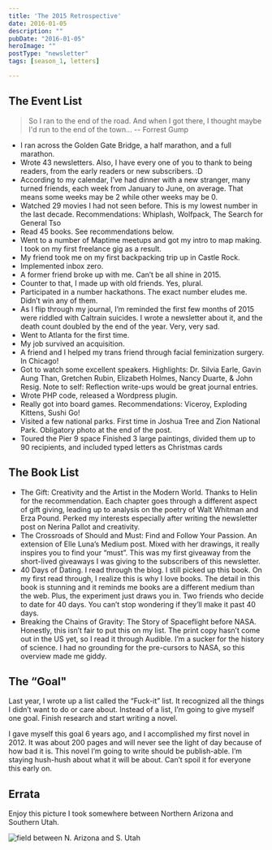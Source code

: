 ```yaml
---
title: 'The 2015 Retrospective'
date: 2016-01-05
description: ""
pubDate: "2016-01-05"
heroImage: ""
postType: "newsletter"
tags: [season_1, letters]

---
```




## The Event List

> So I ran to the end of the road. And when I got there, I thought maybe I'd run to the end of the town…
> -- Forrest Gump

- I ran across the Golden Gate Bridge, a half marathon, and a full marathon.
- Wrote 43 newsletters. Also, I have every one of you to thank to being readers, from the early readers or new subscribers. :D
- According to my calendar, I’ve had dinner with a new stranger, many turned friends, each week from January to June, on average. That means some weeks may be 2 while other weeks may be 0.
- Watched 29 movies I had not seen before. This is my lowest number in the last decade. Recommendations: Whiplash, Wolfpack, The Search for General Tso
- Read 45 books. See recommendations below.
- Went to a number of Maptime meetups and got my intro to map making. I took on my first freelance gig as a result.
- My friend took me on my first backpacking trip up in Castle Rock.
- Implemented inbox zero.
- A former friend broke up with me. Can’t be all shine in 2015.
- Counter to that, I made up with old friends. Yes, plural.
- Participated in a number hackathons. The exact number eludes me. Didn’t win any of them.
- As I flip through my journal, I’m reminded the first few months of 2015 were riddled with Caltrain suicides. I wrote a newsletter about it, and  the death count doubled by the end of the year. Very, very sad.
- Went to Atlanta for the first time.
- My job survived an acquisition.
- A friend and I helped my trans friend through facial feminization surgery. In Chicago!
- Got to watch some excellent speakers. Highlights: Dr. Silvia Earle, Gavin Aung Than, Gretchen Rubin, Elizabeth Holmes, Nancy Duarte, & John Resig. Note to self: Reflection write-ups would be great journal entries.
- Wrote PHP code, released a Wordpress plugin.
- Really got into board games. Recommendations: Viceroy, Exploding Kittens, Sushi Go!
- Visited a few national parks. First time in Joshua Tree and Zion National Park. Obligatory photo at the end of the post.
- Toured the Pier 9 space
Finished 3 large paintings, divided them up to 90 recipients, and included typed letters as Christmas cards

## The Book List

- The Gift: Creativity and the Artist in the Modern World. Thanks to Helin for the recommendation. Each chapter goes through a different aspect of gift giving, leading up to analysis on the poetry of Walt Whitman and Erza Pound. Perked my interests especially after writing the newsletter post on Nerina Pallot and creativity.
- The Crossroads of Should and Must: Find and Follow Your Passion. An extension of Elle Luna’s Medium post. Mixed with her drawings, it really inspires you to find your “must”. This was my first giveaway from the short-lived giveaways I was giving to the subscribers of this newsletter.
- 40 Days of Dating. I read through the blog. I still picked up this book. On my first read through, I realize this is why I love books. The detail in this book is stunning and it reminds me books are a different medium than the web. Plus, the experiment just draws you in. Two friends who decide to date for 40 days. You can’t stop wondering if they’ll make it past 40 days.
- Breaking the Chains of Gravity: The Story of Spaceflight before NASA. Honestly, this isn’t fair to put this on my list. The print copy hasn’t come out in the US yet, so I read it through Audible. I’m a sucker for the history of science. I had no grounding for the pre-cursors to NASA, so this overview made me giddy.

## The “Goal"

Last year, I wrote up a list called the “Fuck-it” list. It recognized all the things I didn’t want to do or care about. Instead of a list, I’m going to give myself one goal. Finish research and start writing a novel.

I gave myself this goal 6 years ago, and I accomplished my first novel in 2012. It was about 200 pages and will never see the light of day because of how bad it is. This novel I’m going to write should be publish-able. I’m staying hush-hush about what it will be about. Can’t spoil it for everyone this early on.

## Errata
Enjoy this picture I took somewhere between Northern Arizona and Southern Utah.

![field between N. Arizona and S. Utah](https://gallery.tinyletterapp.com/b7acb1dd09358f1ed19f16a562a005fc08d42511/images/dfd350f2-0f17-4956-b4f7-e5182290dcfd.jpg)
